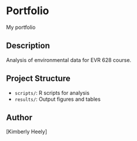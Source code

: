 # Portfolio
My portfolio

## Description

Analysis of environmental data for EVR 628 course.

## Project Structure

- `scripts/`: R scripts for analysis
- `results/`: Output figures and tables

## Author

[Kimberly Heely]
